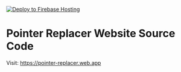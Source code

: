 [![Deploy to Firebase Hosting](https://github.com/thesandipv/allusive-web/actions/workflows/firebase-hosting-merge.yml/badge.svg)](https://github.com/thesandipv/allusive-web/actions/workflows/firebase-hosting-merge.yml)

# Pointer Replacer Website Source Code

Visit: https://pointer-replacer.web.app